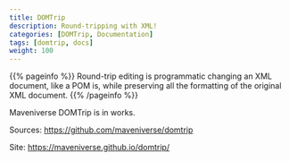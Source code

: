 ```yaml
---
title: DOMTrip
description: Round-tripping with XML!
categories: [DOMTrip, Documentation]
tags: [domtrip, docs]
weight: 100
---
```


{{% pageinfo %}}
Round-trip editing is programmatic changing an XML document, like a POM is, while preserving all the formatting
of the original XML document.
{{% /pageinfo %}}

Maveniverse DOMTrip is in works.

Sources: https://github.com/maveniverse/domtrip

Site: https://maveniverse.github.io/domtrip/
